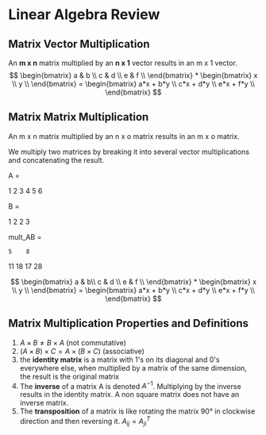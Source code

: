 
# Linear Algebra Review

## Matrix Vector Multiplication
An **m x n** matrix multiplied by an **n x 1** vector results in an m x 1 vector.
$$
    \begin{bmatrix}
    a & b \\
    c & d \\
    e & f \\
    \end{bmatrix}
     * 
    \begin{bmatrix}
    x \\
    y \\
    \end{bmatrix}
    =
    \begin{bmatrix}
    a*x + b*y \\
    c*x + d*y \\
    e*x + f*y \\
    \end{bmatrix}
$$

## Matrix Matrix Multiplication
An m x n matrix multiplied by an n x o matrix results in an m x o matrix.

We multiply two matrices by breaking it into several vector multiplications and concatenating the result.

<div>
A =

   1   2
   3   4
   5   6

B =

   1   2
   2   3

mult_AB =

    5    8
   11   18
   17   28
</div>

$$
    \begin{bmatrix}
    a & b\\
    c & d \\
    e & f \\
    \end{bmatrix}
     * 
    \begin{bmatrix}
    x \\
    y \\
    \end{bmatrix}
    =
    \begin{bmatrix}
    a*x + b*y \\
    c*x + d*y \\
    e*x + f*y \\
    \end{bmatrix}
$$

## Matrix Multiplication Properties and Definitions
1. $A \times B \neq B \times A$ (not commutative)
2. $(A \times B) \times C = A \times (B \times C)$ (associative)
3. the **identity matrix** is a matrix with 1's on its diagonal and 0's everywhere else, when multiplied by a matrix of the same dimension, the result is the original matrix
4. The **inverse** of a matrix A is denoted $A^{-1}$. Multiplying by the inverse results in the identity matrix. A non square matrix does not have an inverse matrix.
5. The **transposition** of a matrix is like rotating the matrix 90° in clockwise direction and then reversing it. $A_{ij} = A_{ji}^T$
